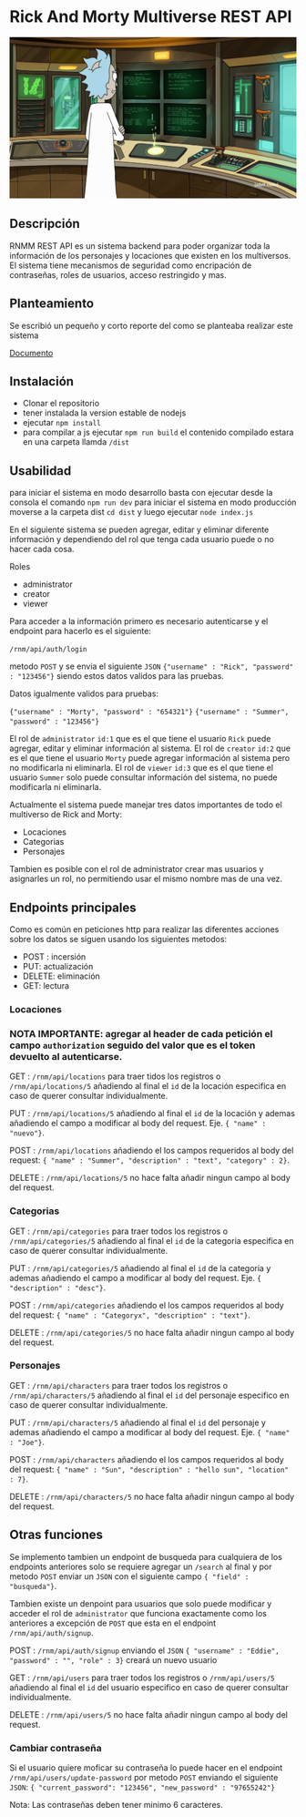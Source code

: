 # Rick And Morty Multiverse REST API
![Logo](./src/public/rick_console.png "Logo")

## Descripción
RNMM REST API es un sistema backend para poder organizar toda la información de los personajes y locaciones que existen en los multiversos. El sistema tiene mecanismos de seguridad como encripación de contraseñas, roles de usuarios, acceso restringido y mas.

## Planteamiento 

Se escribió un pequeño y corto reporte del como se planteaba realizar este sistema

[Documento](https://docs.google.com/document/d/1Xh1BsETOeZ6OgJEcYBevxi5Rr3-3H1g_wSosw51ipEQ/edit?usp=sharing)

## Instalación

* Clonar el repositorio
* tener instalada la version estable de nodejs
* ejecutar `npm install`
* para compilar a js ejecutar `npm run build` el contenido compilado estara en una carpeta llamda `/dist`

## Usabilidad

para iniciar el sistema en modo desarrollo basta con ejecutar desde la consola el comando `npm run dev`
para iniciar el sistema en modo producción moverse a la carpeta dist `cd dist` y luego ejecutar `node index.js`

En el siguiente sistema se pueden agregar, editar y eliminar diferente información y dependiendo del rol que tenga cada usuario puede o no hacer cada cosa.

Roles
* administrator
* creator
* viewer

Para acceder a la información primero es necesario autenticarse y el endpoint para hacerlo es el siguiente:

`/rnm/api/auth/login`

metodo `POST` y se envia el siguiente `JSON` `{"username" : "Rick", "password" : "123456"}` siendo estos datos validos para las pruebas.

Datos igualmente validos para pruebas:

`{"username" : "Morty", "password" : "654321"}`
`{"username" : "Summer", "password" : "123456"}`

El rol de `administrator` `id:1` que es el que tiene el usuario `Rick` puede agregar, editar y eliminar información al sistema.
El rol de `creator` `id:2` que es el que tiene el usuario `Morty` puede agregar información al sistema pero no modificarla ni eliminarla.
El rol de `viewer` `id:3` que es el que tiene el usuario `Summer` solo puede consultar información del sistema, no puede modificarla ni eliminarla.

Actualmente el sistema puede manejar tres datos importantes de todo el multiverso de Rick and Morty:

* Locaciones
* Categorias
* Personajes

Tambien es posible con el rol de administrator crear mas usuarios y asignarles un rol, no permitiendo usar el mismo nombre mas de una vez.

## Endpoints principales

Como es común en peticiones http para realizar las diferentes acciones sobre los datos se siguen usando los siguientes metodos:

* POST : incersión
* PUT: actualización
* DELETE: eliminación
* GET: lectura

### Locaciones

### NOTA IMPORTANTE: agregar al header de cada petición el campo `authorization` seguido del valor que es el token devuelto al autenticarse.

GET : `/rnm/api/locations` para traer tidos los registros o `/rnm/api/locations/5` añadiendo al final el `id` de la locación especifica en caso de querer consultar individualmente.

PUT : `/rnm/api/locations/5` añadiendo al final el `id` de la locación y ademas añadiendo el campo a modificar al body del request. Eje. `{ "name" : "nuevo"}`.

POST : `/rnm/api/locations` añadiendo el los campos requeridos al body del request:  `{ "name" : "Summer", "description" : "text", "category" : 2}`.

DELETE : `/rnm/api/locations/5` no hace falta añadir ningun campo al body del request.

### Categorias

GET : `/rnm/api/categories` para traer todos los registros o `/rnm/api/categories/5` añadiendo al final el `id` de la categoria especifica en caso de querer consultar individualmente.

PUT : `/rnm/api/categories/5` añadiendo al final el `id` de la categoria y ademas añadiendo el campo a modificar al body del request. Eje. `{ "description" : "desc"}`.

POST : `/rnm/api/categories` añadiendo el los campos requeridos al body del request:  `{ "name" : "Categoryx", "description" : "text"}`.

DELETE : `/rnm/api/categories/5` no hace falta añadir ningun campo al body del request.

### Personajes

GET : `/rnm/api/characters` para traer todos los registros o `/rnm/api/characters/5` añadiendo al final el `id` del personaje especifico en caso de querer consultar individualmente.

PUT : `/rnm/api/characters/5` añadiendo al final el `id` del personaje y ademas añadiendo el campo a modificar al body del request. Eje. `{ "name" : "Joe"}`.

POST : `/rnm/api/characters` añadiendo el los campos requeridos al body del request:  `{ "name" : "Sun", "description" : "hello sun", "location" : 7}`.

DELETE : `/rnm/api/characters/5` no hace falta añadir ningun campo al body del request.

## Otras funciones

Se implemento tambien un endpoint de busqueda para cualquiera de los endpoints anteriores solo se requiere agregar un `/search` al final y por metodo `POST` enviar un `JSON` con el siguiente campo `{ "field" : "busqueda"}`.

Tambien existe un denpoint para usuarios que solo puede modificar y acceder el rol de `administrator` que funciona exactamente como los anteriores a excepción de `POST` que esta en el endpoint `/rnm/api/auth/signup`.

POST : `/rnm/api/auth/signup` enviando el `JSON` `{ "username" : "Eddie", "password" : "", "role" : 3}` creará un nuevo usuario

GET : `/rnm/api/users` para traer todos los registros o `/rnm/api/users/5` añadiendo al final el `id` del usuario especifico en caso de querer consultar individualmente.

DELETE : `/rnm/api/users/5` no hace falta añadir ningun campo al body del request.

### Cambiar contraseña

Si el usuario quiere moficar su contraseña lo puede hacer en el endpoint `/rnm/api/users/update-password` por metodo `POST` enviando el siguiente `JSON`:
`{ "current_password": "123456", "new_password" : "97655242"}`

Nota: Las contraseñas deben tener minimo 6 caracteres.





